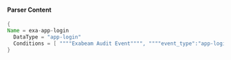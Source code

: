 #### Parser Content
```Java
{
Name = exa-app-login
  DataType = "app-login"
  Conditions = [ """"Exabeam Audit Event"""", """"event_type":"app-login"""", """"activity":"Log in"""" ]
}
```